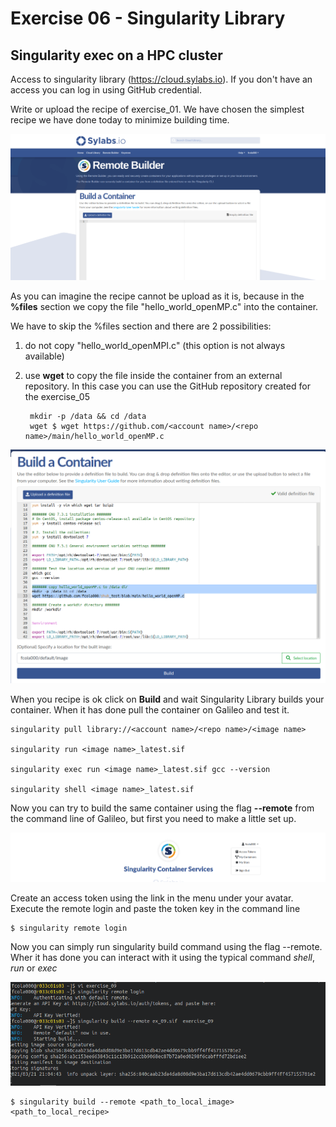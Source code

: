 Exercise 06 - Singularity Library 
=================================

Singularity exec on a HPC cluster
---------------------------------

Access to singularity library (<https://cloud.sylabs.io>). If you don't have an access you can log in using GitHub credential.

Write or upload the recipe of exercise\_01. We have chosen the simplest recipe we have done today to minimize building time.

![Create/Upload a recipe](images/create.png)

As you can imagine the recipe cannot be upload as it is, because in the **%files** section we copy the file "hello\_world\_openMP.c" into the container. 

We have to skip the %files section and there are 2 possibilities:

1. do not copy "hello\_world\_openMPI.c" (this option is not always available) 
2. use **wget** to copy the file inside the container from an external repository. In this case you can use the GitHub repository created for the exercise\_05

		
		mkdir -p /data && cd /data
		wget $ wget https://github.com/<account name>/<repo name>/main/hello_world_openMP.c


![modify the recipe](images/upload.png)

When you recipe is ok click on **Build** and wait Singularity Library builds your container. When it has done pull the container on Galileo and test it.

	singularity pull library://<account name>/<repo name>/<image name>

	singularity run <image name>_latest.sif
	
	singularity exec run <image name>_latest.sif gcc --version
	
	singularity shell <image name>_latest.sif


Now you can try to build the same container using the flag **--remote** from the command line of Galileo, but first you need to make a little set up.

![Access token](images/token.png)

Create an access token using the link in the menu under your avatar. Execute the remote login and paste the token key in the command line

	$ singularity remote login

Now you can simply run singularity build command using the flag --remote. Wher it has done you can interact with it using the typical command *shell*, *run* or *exec*

![remote build](images/remote_build.png)


	$ singularity build --remote <path_to_local_image> <path_to_local_recipe>


